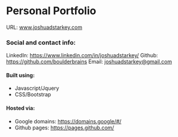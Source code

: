 # Personal Portfolio

URL: www.joshuadstarkey.com

### Social and contact info: 
LinkedIn: https://www.linkedin.com/in/joshuadstarkey/
Github: https://github.com/boulderbrains
Email: joshuadstarkey@gmail.com


#### Built using: 
- Javascript/Jquery
- CSS/Bootstrap

#### Hosted via:
- Google domains: https://domains.google/#/
- Github pages: https://pages.github.com/
